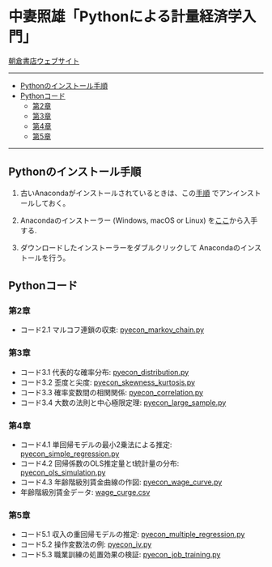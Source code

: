 # 中妻照雄「Pythonによる計量経済学入門」

[朝倉書店ウェブサイト](http://www.asakura.co.jp/books/isbn/978-4-254-12899-4/ "朝倉書店ウェブサイト")

---

+ [Pythonのインストール手順](#pythonのインストール手順)
+ [Pythonコード](#pythonコード)
  + [第2章](#第2章)
  + [第3章](#第3章)
  + [第4章](#第4章)
  + [第5章](#第5章)

---

## Pythonのインストール手順

1. 古いAnacondaがインストールされているときは、この[手順](https://docs.anaconda.com/anaconda/install/uninstall/)
でアンインストールしておく。

2. Anacondaのインストーラー (Windows, macOS or Linux) を[ここ](https://www.anaconda.com/products/individual)から入手する.

3. ダウンロードしたインストーラーをダブルクリックして Anacondaのインストールを行う。

## Pythonコード

### 第2章

+ コード2.1 マルコフ連鎖の収束: [pyecon\_markov\_chain.py](python/pyecon_markov_chain.py)

### 第3章

+ コード3.1 代表的な確率分布: [pyecon\_distribution.py](python/pyecon_distribution.py)
+ コード3.2 歪度と尖度: [pyecon\_skewness\_kurtosis.py](python/pyecon_skewness_kurtosis.py)
+ コード3.3 確率変数間の相関関係: [pyecon\_correlation.py](python/pyecon_correlation.py)
+ コード3.4 大数の法則と中心極限定理: [pyecon\_large\_sample.py](python/pyecon_large_sample.py)

### 第4章

+ コード4.1 単回帰モデルの最小2乗法による推定: [pyecon\_simple\_regression.py](python/pyecon_simple_regression.py)
+ コード4.2 回帰係数のOLS推定量とt統計量の分布: [pyecon\_ols\_simulation.py](python/pyecon_ols_simulation.py)
+ コード4.3 年齢階級別賃金曲線の作図: [pyecon\_wage\_curve.py](python/pyecon_wage_curve.py)
+ 年齢階級別賃金データ: [wage\_curge.csv](python/wage_curve.csv)

### 第5章

+ コード5.1 収入の重回帰モデルの推定: [pyecon\_multiple\_regression.py](python/pyecon_multiple_regression.py)
+ コード5.2 操作変数法の例: [pyecon\_iv.py](python/pyecon_iv.py)
+ コード5.3 職業訓練の処置効果の検証: [pyecon\_job\_training.py](python/pyecon_job_training.py)
